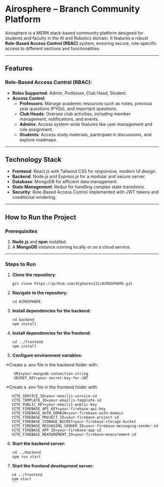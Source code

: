 # **Airosphere – Branch Community Platform**

Airosphere is a MERN stack-based community platform designed for students and faculty in the AI and Robotics domain. It features a robust **Role-Based Access Control (RBAC)** system, ensuring secure, role-specific access to different sections and functionalities.

---

## **Features**

### **Role-Based Access Control (RBAC):**
- **Roles Supported**: Admin, Professor, Club Head, Student.  
- **Access Control**:
  - **Professors**: Manage academic resources such as notes, previous year questions (PYQs), and important questions.  
  - **Club Heads**: Oversee club activities, including member management, notifications, and events.  
  - **Admins**: Access system-wide features like user management and role assignment.  
  - **Students**: Access study materials, participate in discussions, and explore roadmaps.

---

## **Technology Stack**

- **Frontend**: React.js with Tailwind CSS for responsive, modern UI design.  
- **Backend**: Node.js and Express.js for a modular and secure server.  
- **Database**: MongoDB for efficient data management.  
- **State Management**: Redux for handling complex state transitions.  
- **Security**: Role-Based Access Control implemented with JWT tokens and conditional rendering.

---

## **How to Run the Project**

### **Prerequisites**
1. **Node.js** and **npm** installed.  
2. A **MongoDB** instance running locally or on a cloud service.

---

### **Steps to Run**

1. **Clone the repository**:
    ```
   git clone https://github.com/Alpharex121/AIROSPHERE.git
    ```

2. **Navigate to the repository**:
   ```
   cd AIROSPHERE
   ```
3. **Install dependencies for the backend:**
   ```
   cd backend
   npm install
   ```

4. **Install dependencies for the frontend:**
    ```
   cd ../frontend
   npm install
    ```

5.  **Configure environment variables:**

   ->Create a .env file in the backend folder with:
   ```
       URI=your-mongodb-connection-string
       SECRET_KEY=your-secret-key-for-JWT
   ```
   
   ->Create a .env file in the frontend folder with:
   ```
      VITE_SERVICE_ID=your-emailjs-service-id
      VITE_TEMPLATE_ID=your-emailjs-template-id
      VITE_PUBLIC_KEY=your-emailjs-public-key
      VITE_FIREBASE_API_KEY=your-firebase-api-key
      VITE_FIREBASE_AUTH_DOMAIN=your-firebase-auth-domain
      VITE_FIREBASE_PROJECT_ID=your-firebase-project-id
      VITE_FIREBASE_STORAGE_BUCKET=your-firebase-storage-bucket
      VITE_FIREBASE_MESSAGING_SENDER_ID=your-firebase-messaging-sender-id
      VITE_FIREBASE_APP_ID=your-firebase-app-id
      VITE_FIREBASE_MEASUREMENT_ID=your-firebase-measurement-id
   ```
   
6. **Start the backend server:**
    ```
    cd ../backend
    npm run start
    ```

7. **Start the frontend development server:**
 ```
    cd ../frontend
    npm start
    ```





